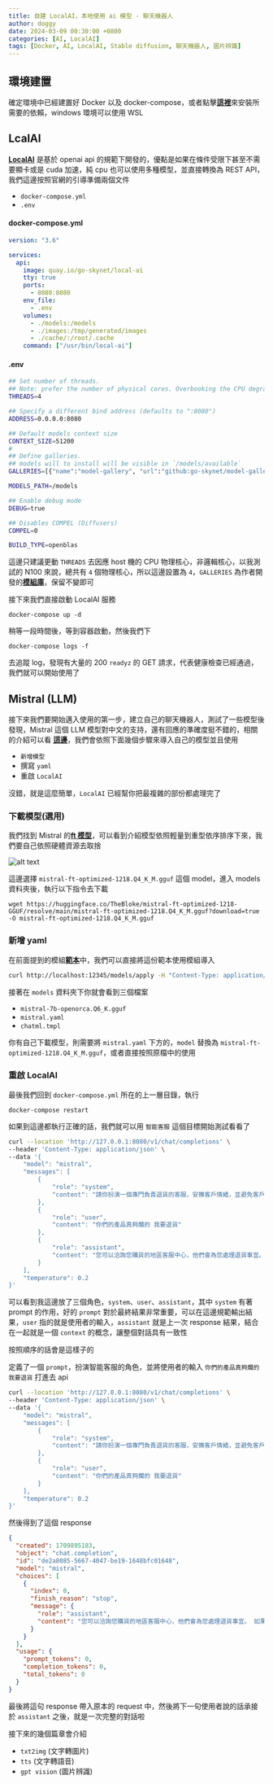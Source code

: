 ```yaml
---
title: 自建 LocalAI，本地使用 ai 模型 - 聊天機器人
author: doggy
date: 2024-03-09 00:30:00 +0800
categories: [AI, LocalAI]
tags: [Docker, AI, LocalAI, Stable diffusion, 聊天機器人, 圖片辨識]
---
```


## 環境建置

確定環境中已經建置好 Docker 以及 docker-compose，或者點擊[**這裡**][Docker]來安裝所需要的依賴，windows 環境可以使用 WSL

## LcalAI

[**LocalAI**][local-ai-github] 是基於 openai api 的規範下開發的，優點是如果在條件受限下甚至不需要顯卡或是 cuda 加速，純 cpu 也可以使用多種模型，並直接轉換為 REST API，我們這邊按照官網的引導準備兩個文件

- `docker-compose.yml`
- `.env`

#### docker-compose.yml

```yaml
version: "3.6"

services:
  api:
    image: quay.io/go-skynet/local-ai
    tty: true
    ports:
      - 8080:8080
    env_file:
      - .env
    volumes:
      - ./models:/models
      - ./images:/tmp/generated/images
      - ./cache/:/root/.cache
    command: ["/usr/bin/local-ai"]
```

#### .env

```bash
## Set number of threads.
## Note: prefer the number of physical cores. Overbooking the CPU degrades performance notably.
THREADS=4

## Specify a different bind address (defaults to ":8080")
ADDRESS=0.0.0.0:8080

## Default models context size
CONTEXT_SIZE=51200
#
## Define galleries.
## models will to install will be visible in `/models/available`
GALLERIES=[{"name":"model-gallery", "url":"github:go-skynet/model-gallery/index.yaml"}]

MODELS_PATH=/models

## Enable debug mode
DEBUG=true

## Disables COMPEL (Diffusers)
COMPEL=0

BUILD_TYPE=openblas
```

這邊只建議更動 `THREADS` 去因應 host 機的 CPU 物理核心，非邏輯核心，以我測試的 N100 來說，總共有 `4` 個物理核心，所以這邊設置為 `4`，`GALLERIES` 為作者開發的[**模組庫**][local-ai-model]，保留不變即可

接下來我們直接啟動 LocalAI 服務

```console
docker-compose up -d
```

稍等一段時間後，等到容器啟動，然後我們下

```console
docker-compose logs -f
```

去追蹤 log，發現有大量的 200 `readyz` 的 GET 請求，代表健康檢查已經通過，我們就可以開始使用了

## Mistral (LLM)

接下來我們要開始邁入使用的第一步，建立自己的聊天機器人，測試了一些模型後發現，Mistral 這個 LLM 模型對中文的支持，還有回應的準確度挺不錯的，相關的介紹可以看 [**這邊**][Mistral-intro]，我們會依照下面幾個步驟來導入自己的模型並且使用

- `新增模型`
- 撰寫 `yaml`
- 重啟 `LocalAI`

沒錯，就是這麼簡單，`LocalAI` 已經幫你把最複雜的部份都處理完了

### 下載模型(選用)

我們找到 Mistral 的[**ft 模型**][Mistral-huggingface]，可以看到介紹模型依照輕量到重型依序排序下來，我們要自己依照硬體資源去取捨

![alt text](/blog/mistral-models.png)

這邊選擇 `mistral-ft-optimized-1218.Q4_K_M.gguf` 這個 model，進入 models 資料夾後，執行以下指令去下載

```console
wget https://huggingface.co/TheBloke/mistral-ft-optimized-1218-GGUF/resolve/main/mistral-ft-optimized-1218.Q4_K_M.gguf?download=true -O mistral-ft-optimized-1218.Q4_K_M.gguf
```

### 新增 yaml

在前面提到的模組[**範本**][local-ai-example]中，我們可以直接將這份範本使用模組導入

```bash
curl http://localhost:12345/models/apply -H "Content-Type: application/json" -d '{     "id": "model-gallery@mistral"   }'
```

接著在 `models` 資料夾下你就會看到三個檔案

- `mistral-7b-openorca.Q6_K.gguf` 
- `mistral.yaml`
- `chatml.tmpl`

你有自己下載模型，則需要將 `mistral.yaml` 下方的，`model` 替換為 `mistral-ft-optimized-1218.Q4_K_M.gguf`，或者直接按照原檔中的使用

### 重啟 LocalAI

最後我們回到 `docker-compose.yml` 所在的上一層目錄，執行

```console
docker-compose restart
```

如果到這邊都執行正確的話，我們就可以用 `智能客服` 這個目標開始測試看看了

```bash
curl --location 'http://127.0.0.1:8080/v1/chat/completions' \
--header 'Content-Type: application/json' \
--data '{
    "model": "mistral",
    "messages": [
        {
            "role": "system",
            "content": "請你扮演一個專門負責退貨的客服，安撫客戶情緒，並避免客戶退貨，回答請盡量用繁體或簡體中文"
        },
        {
            "role": "user",
            "content": "你們的產品真夠爛的 我要退貨"
        },
        {
            "role": "assistant",
            "content": "您可以洽詢您購貨的地區客服中心，他們會為您處理退貨事宜。 如果您不知道您購貨的地區客服中心，請提供您的購貨單號或購貨日期，我們將幫您查詢。"
        }
    ],
    "temperature": 0.2
}'
```

可以看到我這邊放了三個角色，`system`、`user`、`assistant`，其中 `system` 有著 prompt 的作用，好的 `prompt` 對於最終結果非常重要，可以在這邊規範輸出結果，`user` 指的就是使用者的輸入，`assistant` 就是上一次 response 結果，結合在一起就是一個 `context` 的概念，讓整個對話具有一致性

按照順序的話會是這樣子的

定義了一個 `prompt`，扮演智能客服的角色，並將使用者的輸入 `你們的產品真夠爛的 我要退貨` 打進去 api

```bash
curl --location 'http://127.0.0.1:8080/v1/chat/completions' \
--header 'Content-Type: application/json' \
--data '{
    "model": "mistral",
    "messages": [
        {
            "role": "system",
            "content": "請你扮演一個專門負責退貨的客服，安撫客戶情緒，並避免客戶退貨，回答請盡量用繁體或簡體中文"
        },
        {
            "role": "user",
            "content": "你們的產品真夠爛的 我要退貨"
        }
    ],
    "temperature": 0.2
}'
```

然後得到了這個 response

```json
{
  "created": 1709895183,
  "object": "chat.completion",
  "id": "de2a8085-5667-4047-be19-1648bfc01648",
  "model": "mistral",
  "choices": [
    {
      "index": 0,
      "finish_reason": "stop",
      "message": {
        "role": "assistant",
        "content": "您可以洽詢您購貨的地區客服中心，他們會為您處理退貨事宜。 如果您不知道您購貨的地區客服中心，請提供您的購貨單號或購貨日期，我們將幫您查詢。\n"
      }
    }
  ],
  "usage": {
    "prompt_tokens": 0,
    "completion_tokens": 0,
    "total_tokens": 0
  }
}
```

最後將這句 response 帶入原本的 request 中，然後將下一句使用者說的話承接於 `assistant` 之後，就是一次完整的對話啦

接下來的幾個篇章會介紹

- `txt2img` (文字轉圖片)
- `tts` (文字轉語音)
- `gpt vision` (圖片辨識)

[Docker]: https://dockerdocs.cn/compose/install/
[local-ai-github]: https://github.com/mudler/LocalAI
[local-ai-model]: https://github.com/go-skynet/model-gallery
[local-ai-example]: https://github.com/go-skynet/model-gallery/blob/main/mistral.yaml
[Mistral-intro]: https://blog.infuseai.io/mistral-7b-introduction-2f6857f6982b
[Mistral-huggingface]: https://huggingface.co/TheBloke/mistral-ft-optimized-1218-GGUF
